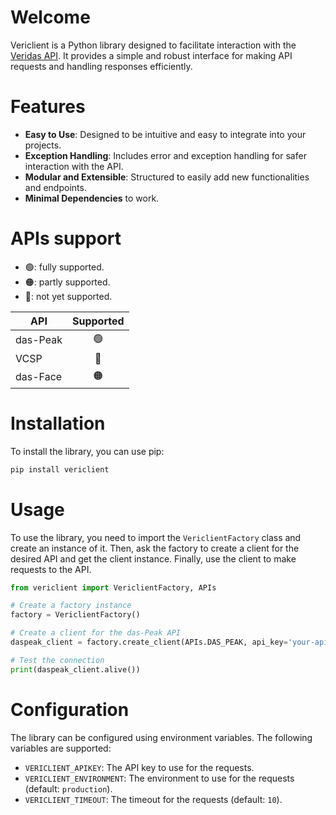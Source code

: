 # Welcome

Vericlient is a Python library designed to facilitate interaction with
the [Veridas API](https://docs.veridas.com/).
It provides a simple and robust interface for making API requests and
handling responses efficiently.

# Features

- **Easy to Use**: Designed to be intuitive and easy to integrate into your projects.
- **Exception Handling**: Includes error and exception handling for safer interaction with the API.
- **Modular and Extensible**: Structured to easily add new functionalities and endpoints.
- **Minimal Dependencies** to work.

# APIs support

- 🟢: fully supported. 
- 🟠: partly supported.
- 🔴: not yet supported.

| **API**  | **Supported** |
|----------|:-------------:|
| das-Peak |       🟢      |
| VCSP     |       🔴      |
| das-Face |       🟠      |

# Installation

To install the library, you can use pip:

```bash
pip install vericlient
```

# Usage

To use the library, you need to import the `VericlientFactory` class and
create an instance of it.
Then, ask the factory to create a client for the desired API and get the
client instance.
Finally, use the client to make requests to the API.

```python
from vericlient import VericlientFactory, APIs

# Create a factory instance
factory = VericlientFactory()

# Create a client for the das-Peak API
daspeak_client = factory.create_client(APIs.DAS_PEAK, api_key='your-api-key')

# Test the connection
print(daspeak_client.alive())
```

# Configuration

The library can be configured using environment variables.
The following variables are supported:

- `VERICLIENT_APIKEY`: The API key to use for the requests.
- `VERICLIENT_ENVIRONMENT`: The environment to use for the requests (default: `production`).
- `VERICLIENT_TIMEOUT`: The timeout for the requests (default: `10`).
